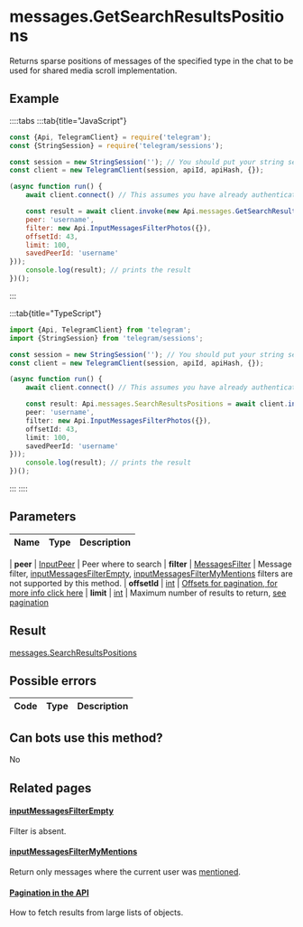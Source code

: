 # messages.GetSearchResultsPositions

Returns sparse positions of messages of the specified type in the chat to be used for shared media scroll implementation.



## Example

::::tabs
:::tab{title="JavaScript"}
```js
const {Api, TelegramClient} = require('telegram');
const {StringSession} = require('telegram/sessions');

const session = new StringSession(''); // You should put your string session here
const client = new TelegramClient(session, apiId, apiHash, {});

(async function run() {
    await client.connect() // This assumes you have already authenticated with .start()

    const result = await client.invoke(new Api.messages.GetSearchResultsPositions({
    peer: 'username',
    filter: new Api.InputMessagesFilterPhotos({}),
    offsetId: 43,
    limit: 100,
    savedPeerId: 'username'
}));
    console.log(result); // prints the result
})();
```
:::

:::tab{title="TypeScript"}
```ts
import {Api, TelegramClient} from 'telegram';
import {StringSession} from 'telegram/sessions';

const session = new StringSession(''); // You should put your string session here
const client = new TelegramClient(session, apiId, apiHash, {});

(async function run() {
    await client.connect() // This assumes you have already authenticated with .start()

    const result: Api.messages.SearchResultsPositions = await client.invoke(new Api.messages.GetSearchResultsPositions({
    peer: 'username',
    filter: new Api.InputMessagesFilterPhotos({}),
    offsetId: 43,
    limit: 100,
    savedPeerId: 'username'
}));
    console.log(result); // prints the result
})();
```
:::
::::



## Parameters

| Name | Type | Description |
| :--: | ---- | ----------- |

| **peer** | [InputPeer](https://core.telegram.org/type/InputPeer) | Peer where to search 
| **filter** | [MessagesFilter](https://core.telegram.org/type/MessagesFilter) | Message filter, [inputMessagesFilterEmpty](https://core.telegram.org/constructor/inputMessagesFilterEmpty), [inputMessagesFilterMyMentions](https://core.telegram.org/constructor/inputMessagesFilterMyMentions) filters are not supported by this method. 
| **offsetId** | [int](https://core.telegram.org/type/int) | [Offsets for pagination, for more info click here](https://core.telegram.org/api/offsets) 
| **limit** | [int](https://core.telegram.org/type/int) | Maximum number of results to return, [see pagination](https://core.telegram.org/api/offsets) 


## Result

[messages.SearchResultsPositions](https://core.telegram.org/type/messages.SearchResultsPositions)



## Possible errors

| Code | Type | Description |
| :--: | ---- | ----------- |



## Can bots use this method?

No

## Related pages

#### [inputMessagesFilterEmpty](https://core.telegram.org/constructor/inputMessagesFilterEmpty)

Filter is absent.



#### [inputMessagesFilterMyMentions](https://core.telegram.org/constructor/inputMessagesFilterMyMentions)

Return only messages where the current user was [mentioned](https://core.telegram.org/api/mentions).



#### [Pagination in the API](https://core.telegram.org/api/offsets)

How to fetch results from large lists of objects.




